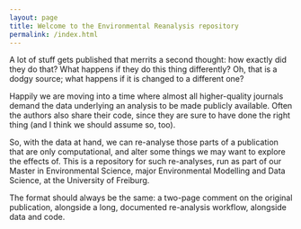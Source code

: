 ```yaml
---
layout: page
title: Welcome to the Environmental Reanalysis repository
permalink: /index.html
---
```


A lot of stuff gets published that merrits a second thought: how exactly did they do that? What happens if they do this thing differently? Oh, that is a dodgy source; what happens if it is changed to a different one?

Happily we are moving into a time where almost all higher-quality journals demand the data underlying an analysis to be made publicly available. Often the authors also share their code, since they are sure to have done the right thing (and I think we should assume so, too).

So, with the data at hand, we can re-analyse those parts of a publication that are only computational, and alter some things we may want to explore the effects of. This is a repository for such re-analyses, run as part of our Master in Environmental Science, major Environmental Modelling and Data Science, at the University of Freiburg.

The format should always be the same: a two-page comment on the original publication, alongside a long, documented re-analysis workflow, alongside data and code.